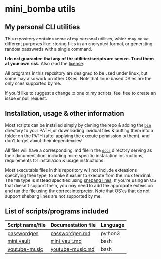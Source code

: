 # mini_bomba utils
## My personal CLI utilities

This repository contains some of my personal utilities, which may serve different purposes like: storing files in an encrypted format, or generating random passwords with a single command.

**I do not guarantee that any of the utilities/scripts are secure. Trust them at your own risk.** Also read the [license](/LICENSE).

All programs in this repository are designed to be used under linux, but some may also work on other OS'es. Note that linux-based OS'es are the only ones supported by me.

If you'd like to suggest a change to one of my scripts, feel free to create an issue or pull request.

## Installation, usage & other information

Most scripts can be installed simply by cloning the repo & adding the [`bin`](/bin) directory to your PATH, or downloading invidual files & putting them into a folder on the PATH (after applying the execute permission to them). And don't forget about their dependencies!

All files will have a corresponding .md file in the [`docs`](/docs) directory serving as their documentation, including more specific installation instructions, requirements for installation & usage instructions.

Most executable files in this repository will not include extensions specifying their type, to make it easier to execute from the linux terminal. The file type is instead specified using [shebang lines](https://en.wikipedia.org/wiki/Shebang_%28Unix%29). If you're using an OS that doesn't support them, you may need to add the appropiate extension and run the file using the correct interpreter. Note that OS'es that do not support shebang lines are not supported by me.

## List of scripts/programs included

Script name/file | Documentation file | Language
-----------------|--------------------|---------
[passwordgen](/bin/passwordgen) | [passwordgen.md](/docs/passwordgen.md) | python3
[mini_vault](/bin/mini_vault) | [mini_vault.md](/docs/mini_vault.md) | bash
[youtube-music](/bin/youtube-music) | [youtube-music.md](/docs/youtube-music.md) | bash

